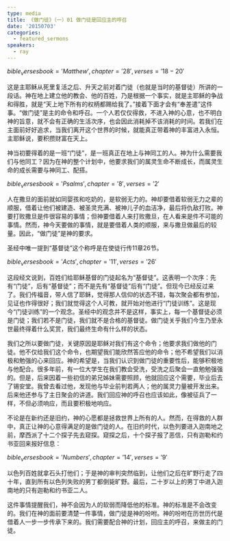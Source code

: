```yaml
---
type: media
title: 《做门徒》（一）01 做门徒是回应主的呼召
date: '20150703'
categories:
  - featured_sermons
speakers:
  - ray
---
```

$bible_verses book='Matthew', chapter='28', verses='18-20'$

这是主耶稣从死里复活之后、升天之前对着门徒（也就是当时的基督徒）所讲的一段话。神在地上建立他的教会、他的百姓，乃是根据一个事实，就是主耶稣的争战和得胜，就是“天上地下所有的权柄都赐给我了。”接着下面才会有“奉差遣”这件事。“做门徒”是主的命令和呼召。一个人若仅仅得救，不进入神的心意，也不明白神的旨意，就不会有正确的生活次序，也会因此消耗掉不该消耗的时间。若我们在主面前好好追求，当我们离开这个世界的时候，就能真正带着神的丰富进入永恒。主耶稣说，要积攒财富在天上。

神当初要得着的是一班“门徒”，是一班真正在地上与神同工的人。神为什么需要我们与他同工？因为在神的整个计划中，他要求我们的属灵生命不断成长，而属灵生命的成长需要与神同工、配搭。

$bible_verses book='Psalms', chapter='8', verses='2'$

人在撒旦的面前就如同婴孩和吃奶的，是软弱无力的。神却要借着软弱无力之辈的顺服，借着让他们被建造、被圣灵充满、被神儿子的血洁净，最后将仇敌打败。神要打败撒旦是件很容易的事情；但神要借着人来打败撒旦，在人看来是件不可能的事情。然而，神今天要做的事情，就是要借着人类的顺服，来与撒旦做最后的较量。因此，“做门徒”是神的要求。

圣经中唯一提到“基督徒”这个称呼是在使徒行传11章26节。

$bible_verses book='Acts', chapter='11', verses='26'$

这段经文说到，百姓们给耶稣基督的门徒起名为“基督徒”。这表明一个次序：先有“门徒”，后有“基督徒”；而不是先有“基督徒”后有“门徒”。但现今已经反过来了。我们传福音，带人信了耶稣，觉得那人信仰的状态不错，每次聚会都有参加，见证也作得很好；我们就觉得这个人可教，就开始对他进行“门徒训练”。这是现今“门徒训练”的一个观念。圣经中的观念并不是这样，事实上，每一个基督徒必须是门徒；我们若不是门徒，我们就不是合格的基督徒。做门徒关乎我们今生乃至永世最终得着什么奖赏，我们最终生命有什么样的状态。

我们之所以要做门徒，关键原因是耶稣对我们有这个命令；他要求我们做他的门徒。他不仅给我们这个命令，也期望我们能欣然答应他的命令；他不希望我们以消极和勉强的心来回应。神的希望是，当我们认识到做门徒的重要性后，能够积极地与他配合。很多年前，有一位大学生在我们教会受洗，受洗之后聚会一直勉勉强强的。但是，后来因着一些初信的弟兄姊妹需要照顾，他就回应这个需要，毕业后去了锡安堂。我曾去看过他，发现他与毕业前判若两人；他的属灵力量被开发出来。后来他还参与了主日聚会的讲道。我们回应神的呼召也应该如此，像被征兵了一样，不但必须响应，而且要积极地响应。

不论是在新约还是旧约，神的心愿都是拯救世界上所有的人。然而，在得救的人群中，真正让神的心意得满足的是做门徒的人。在旧约时代，以色列要进入迦南地之前，摩西派了十二个探子先去窥探。窥探之后，十个探子报了恶信，只有迦勒和约书亚回来报好信息：

$bible_verses book='Numbers', chapter='14', verses='9'$

以色列百姓就拿石头打他们；于是神的审判突然临到，让他们之后在旷野行走了四十年，直到所有以色列失败的男丁都倒毙旷野。最后，二十岁以上的男丁中进入迦南地的只有迦勒和约书亚二人。

这件事情提醒我们，神不会因为人的软弱而降低他的标准。神的标准是不会改变的。我们在神的面前要清楚一件事情，做门徒是神的吩咐。神的吩咐在历世历代是借着人一步一步传承下来的。我们需要配合神的计划，回应主的呼召，来做主的门徒。
